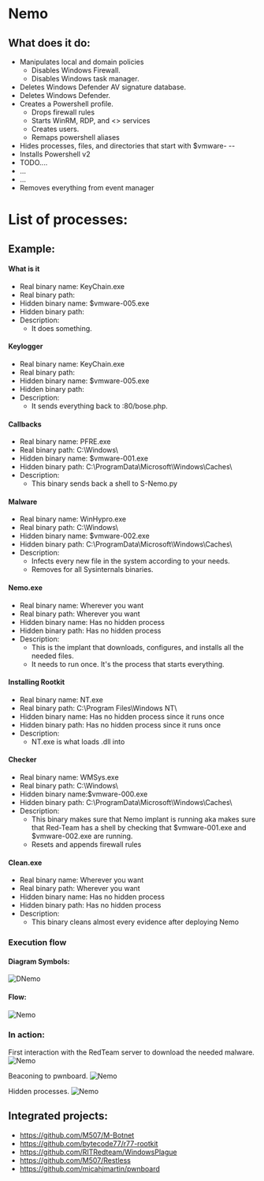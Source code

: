 

# Nemo

## What does it do:
- Manipulates local and domain policies
  - Disables Windows Firewall.
  - Disables Windows task manager.
- Deletes Windows Defender AV signature database.
- Deletes Windows Defender.
- Creates a Powershell profile.
  - Drops firewall rules
  - Starts WinRM, RDP, and <> services
  - Creates users.
  - Remaps powershell aliases
- Hides processes, files, and directories that start with $vmware-<whatever>
-- 
- Installs Powershell v2
- TODO.... <continue>
- ...
- ...
- Removes everything from event manager




# List of processes:
## Example:
#### What is it
- Real binary name: KeyChain.exe
- Real binary path: <path>
- Hidden binary name: $vmware-005.exe
- Hidden binary path: <path>
- Description:
  - It does something.

#### Keylogger 
- Real binary name: KeyChain.exe
- Real binary path: <path>
- Hidden binary name: $vmware-005.exe
- Hidden binary path: <path>
- Description:
  - It sends everything back to <IP>:80/bose.php.

#### Callbacks
- Real binary name: PFRE.exe
- Real binary path: C:\Windows\
- Hidden binary name: $vmware-001.exe
- Hidden binary path: C:\ProgramData\Microsoft\Windows\Caches\
- Description:
  - This binary sends back a shell to S-Nemo.py

#### Malware 
- Real binary name: WinHypro.exe
- Real binary path: C:\Windows\
- Hidden binary name: $vmware-002.exe
- Hidden binary path: C:\ProgramData\Microsoft\Windows\Caches\
- Description:
  - Infects every new file in the system according to your needs.
  - Removes for all Sysinternals binaries.

#### Nemo.exe
- Real binary name: Wherever you want
- Real binary path: Wherever you want
- Hidden binary name: Has no hidden process 
- Hidden binary path: Has no hidden process
- Description:
  - This is the implant that downloads, configures, and installs all the needed files.
  - It needs to run once. It's the process that starts everything.

#### Installing Rootkit
- Real binary name: NT.exe
- Real binary path: C:\Program Files\Windows NT\
- Hidden binary name: Has no hidden process since it runs once
- Hidden binary path: Has no hidden process since it runs once
- Description:
  - NT.exe is what loads <name>.dll into <Key>

#### Checker
- Real binary name: WMSys.exe
- Real binary path: C:\Windows\
- Hidden binary name:$vmware-000.exe
- Hidden binary path: C:\ProgramData\Microsoft\Windows\Caches\
- Description:
  - This binary makes sure that Nemo implant is running aka makes sure that Red-Team has a shell by checking that $vmware-001.exe and $vmware-002.exe are running. 
  - Resets and appends firewall rules
  
#### Clean.exe
- Real binary name: Wherever you want
- Real binary path: Wherever you want
- Hidden binary name: Has no hidden process 
- Hidden binary path: Has no hidden process
- Description:
  - This binary cleans almost every evidence after deploying Nemo

### Execution flow
#### Diagram Symbols:
![DNemo](https://github.com/M507/Nemo/raw/master/Examples/NemoDiagramD.png)
#### Flow:
![Nemo](https://github.com/M507/Nemo/raw/master/Examples/NemoDiagram.png)
### In action:
First interaction with the RedTeam server to download the needed malware.
![Nemo](https://github.com/M507/Nemo/raw/master/Examples/HTTPLoading.png)

Beaconing to pwnboard.
![Nemo](https://github.com/M507/Nemo/raw/master/Examples/In-action.PNG)

Hidden processes.
![Nemo](https://github.com/M507/Nemo/blob/master/Examples/NemoProcesses.PNG)

## Integrated projects:
- https://github.com/M507/M-Botnet
- https://github.com/bytecode77/r77-rootkit
- https://github.com/RITRedteam/WindowsPlague
- https://github.com/M507/Restless
- https://github.com/micahjmartin/pwnboard
